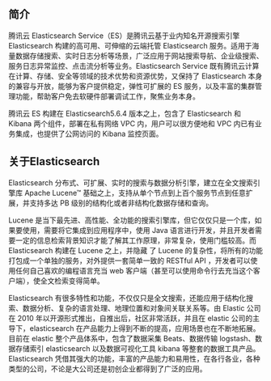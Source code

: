 ## 简介
腾讯云 Elasticsearch Service（ES）是腾讯云基于业内知名开源搜索引擎 Elasticsearch 构建的高可用、可伸缩的云端托管 Elasticsearch 服务。适用于海量数据存储搜索、实时日志分析等场景，广泛应用于网站搜索导航、企业级搜索、服务日志异常监控、点击流分析等业务。Elasticsearch Service 既有腾讯云计算在计算、存储、安全等领域的技术优势和资源优势，又保持了 Elasticsearch 本身的兼容与开放，能够为客户提供稳定，弹性可扩展的 ES 服务，以及丰富的集群管理功能，帮助客户免去软硬件部署调试工作，聚焦业务本身。

腾讯云 ES 构建在 Elasticsearch5.6.4 版本之上，包含了 Elasticsearch 和 Kibana 两个组件，部署在私有网络 VPC 内，用户可以很方便地和 VPC 内已有业务集成，也提供了公网访问的 Kibana 监控页面。

## 关于Elasticsearch
Elasticsearch 分布式、可扩展、实时的搜索与数据分析引擎，建立在全文搜索引擎库 Apache Lucene™ 基础之上，支持从单个节点到上百个服务节点到任意扩展，并支持多达 PB 级别的结构化或者非结构化数据存储和查询。

Lucene 是当下最先进、高性能、全功能的搜索引擎库，但它仅仅只是一个库，如果要使用，需要将它集成到应用程序中，使用 Java 语言进行开发，并且开发者需要一定的信息检索背景知识才能了解其工作原理，非常复杂，使用门槛较高。而 Elasticsearch 构建在 Lucene 之上，并隐藏 了 Lucene 的复杂性，将所有的功能打包成一个单独的服务，对外提供一套简单一致的 RESTful API ，开发者可以使用任何自己喜欢的编程语言充当  web 客户端（甚至可以使用命令行去充当这个客户端），使全文检索变得简单。

Elasticsearch 有很多特性和功能，不仅仅只是全文搜索，还能应用于结构化搜索、数据分析、复杂的语言处理、地理位置和对象间关联关系等。由 Elastic 公司在 2010 年以开源形式推出，自推出后，社区非常活跃，并且在 elastic 公司的主导下，elasticsearch 在产品能力上得到不断的提高，应用场景也在不断地拓展。目前在 elastic 整个产品体系中，包含了数据采集 Beats、数据传输 logstash、数据存储索引 elasticsearch 以及数据可视化工具 kibana 等整套的数据工具产品。Elasticsearch 凭借其强大的功能，丰富的产品能力和易用性，在各行各业，各种类型的公司，不论是大公司还是初创企业都得到了广泛的应用。
